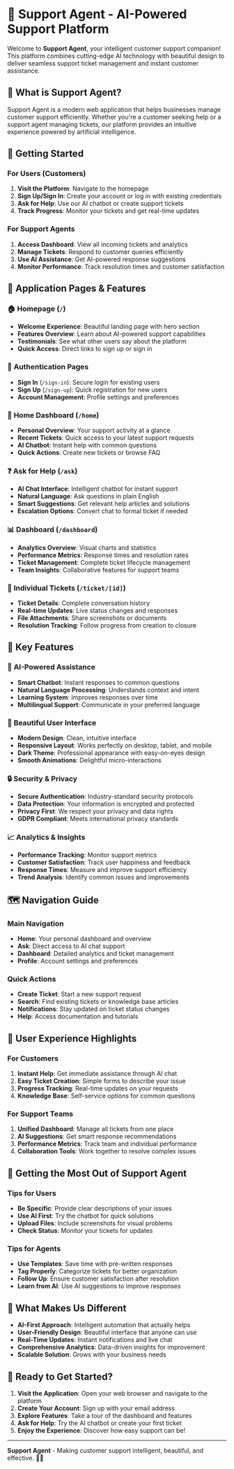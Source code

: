 # 🎯 Support Agent - AI-Powered Support Platform

Welcome to **Support Agent**, your intelligent customer support companion! This platform combines cutting-edge AI technology with beautiful design to deliver seamless support ticket management and instant customer assistance.

## 🌟 What is Support Agent?

Support Agent is a modern web application that helps businesses manage customer support efficiently. Whether you're a customer seeking help or a support agent managing tickets, our platform provides an intuitive experience powered by artificial intelligence.

## 🚀 Getting Started

### For Users (Customers)

1. **Visit the Platform**: Navigate to the homepage
2. **Sign Up/Sign In**: Create your account or log in with existing credentials
3. **Ask for Help**: Use our AI chatbot or create support tickets
4. **Track Progress**: Monitor your tickets and get real-time updates

### For Support Agents

1. **Access Dashboard**: View all incoming tickets and analytics
2. **Manage Tickets**: Respond to customer queries efficiently
3. **Use AI Assistance**: Get AI-powered response suggestions
4. **Monitor Performance**: Track resolution times and customer satisfaction

## 📱 Application Pages & Features

### 🏠 **Homepage** (`/`)
- **Welcome Experience**: Beautiful landing page with hero section
- **Features Overview**: Learn about AI-powered support capabilities
- **Testimonials**: See what other users say about the platform
- **Quick Access**: Direct links to sign up or sign in

### 🔐 **Authentication Pages**
- **Sign In** (`/sign-in`): Secure login for existing users
- **Sign Up** (`/sign-up`): Quick registration for new users
- **Account Management**: Profile settings and preferences

### 🏡 **Home Dashboard** (`/home`)
- **Personal Overview**: Your support activity at a glance
- **Recent Tickets**: Quick access to your latest support requests
- **AI Chatbot**: Instant help with common questions
- **Quick Actions**: Create new tickets or browse FAQ

### ❓ **Ask for Help** (`/ask`)
- **AI Chat Interface**: Intelligent chatbot for instant support
- **Natural Language**: Ask questions in plain English
- **Smart Suggestions**: Get relevant help articles and solutions
- **Escalation Options**: Convert chat to formal ticket if needed

### 📊 **Dashboard** (`/dashboard`)
- **Analytics Overview**: Visual charts and statistics
- **Performance Metrics**: Response times and resolution rates
- **Ticket Management**: Complete ticket lifecycle management
- **Team Insights**: Collaborative features for support teams

### 🎫 **Individual Tickets** (`/ticket/[id]`)
- **Ticket Details**: Complete conversation history
- **Real-time Updates**: Live status changes and responses
- **File Attachments**: Share screenshots or documents
- **Resolution Tracking**: Follow progress from creation to closure

## 🎯 Key Features

### 🤖 **AI-Powered Assistance**
- **Smart Chatbot**: Instant responses to common questions
- **Natural Language Processing**: Understands context and intent
- **Learning System**: Improves responses over time
- **Multilingual Support**: Communicate in your preferred language

### 🎨 **Beautiful User Interface**
- **Modern Design**: Clean, intuitive interface
- **Responsive Layout**: Works perfectly on desktop, tablet, and mobile
- **Dark Theme**: Professional appearance with easy-on-eyes design
- **Smooth Animations**: Delightful micro-interactions

### 🔒 **Security & Privacy**
- **Secure Authentication**: Industry-standard security protocols
- **Data Protection**: Your information is encrypted and protected
- **Privacy First**: We respect your privacy and data rights
- **GDPR Compliant**: Meets international privacy standards

### 📈 **Analytics & Insights**
- **Performance Tracking**: Monitor support metrics
- **Customer Satisfaction**: Track user happiness and feedback
- **Response Times**: Measure and improve support efficiency
- **Trend Analysis**: Identify common issues and improvements

## 🗺️ Navigation Guide

### Main Navigation
- **Home**: Your personal dashboard and overview
- **Ask**: Direct access to AI chat support
- **Dashboard**: Detailed analytics and ticket management
- **Profile**: Account settings and preferences

### Quick Actions
- **Create Ticket**: Start a new support request
- **Search**: Find existing tickets or knowledge base articles
- **Notifications**: Stay updated on ticket status changes
- **Help**: Access documentation and tutorials

## 🎪 User Experience Highlights

### For Customers
1. **Instant Help**: Get immediate assistance through AI chat
2. **Easy Ticket Creation**: Simple forms to describe your issue
3. **Progress Tracking**: Real-time updates on your requests
4. **Knowledge Base**: Self-service options for common questions

### For Support Teams
1. **Unified Dashboard**: Manage all tickets from one place
2. **AI Suggestions**: Get smart response recommendations
3. **Performance Metrics**: Track team and individual performance
4. **Collaboration Tools**: Work together to resolve complex issues

## 🚀 Getting the Most Out of Support Agent

### Tips for Users
- **Be Specific**: Provide clear descriptions of your issues
- **Use AI First**: Try the chatbot for quick solutions
- **Upload Files**: Include screenshots for visual problems
- **Check Status**: Monitor your tickets for updates

### Tips for Agents
- **Use Templates**: Save time with pre-written responses
- **Tag Properly**: Categorize tickets for better organization
- **Follow Up**: Ensure customer satisfaction after resolution
- **Learn from AI**: Use AI suggestions to improve responses

## 🌈 What Makes Us Different

- **AI-First Approach**: Intelligent automation that actually helps
- **User-Friendly Design**: Beautiful interface that anyone can use
- **Real-Time Updates**: Instant notifications and live chat
- **Comprehensive Analytics**: Data-driven insights for improvement
- **Scalable Solution**: Grows with your business needs

## 🎉 Ready to Get Started?

1. **Visit the Application**: Open your web browser and navigate to the platform
2. **Create Your Account**: Sign up with your email address
3. **Explore Features**: Take a tour of the dashboard and features
4. **Ask for Help**: Try the AI chatbot or create your first ticket
5. **Enjoy the Experience**: Discover how easy support can be!

---

**Support Agent** - Making customer support intelligent, beautiful, and effective. 🚀✨
